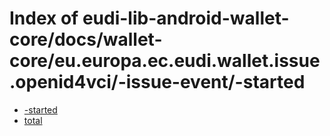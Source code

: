 # Index of eudi-lib-android-wallet-core/docs/wallet-core/eu.europa.ec.eudi.wallet.issue.openid4vci/-issue-event/-started

- [-started](/eudi-lib-android-wallet-core/docs/wallet-core/eu.europa.ec.eudi.wallet.issue.openid4vci/-issue-event/-started/-started/)
- [total](/eudi-lib-android-wallet-core/docs/wallet-core/eu.europa.ec.eudi.wallet.issue.openid4vci/-issue-event/-started/total/)